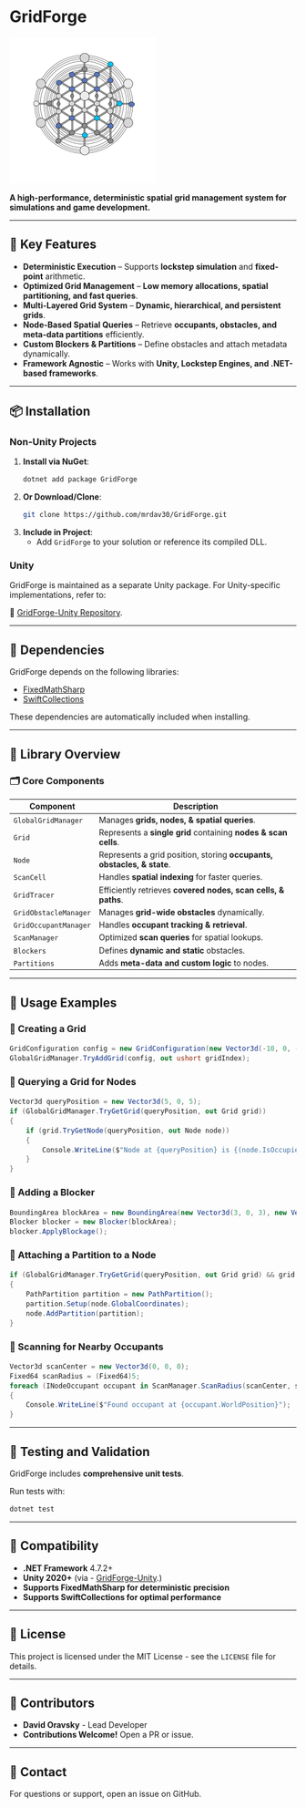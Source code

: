 # GridForge

![SwiftCollections Icon](https://raw.githubusercontent.com/mrdav30/GridForge/main/icon.png)

**A high-performance, deterministic spatial grid management system for simulations and game development.**  

---

## 🚀 Key Features

- **Deterministic Execution** – Supports **lockstep simulation** and **fixed-point** arithmetic.
- **Optimized Grid Management** – **Low memory allocations, spatial partitioning, and fast queries**.
- **Multi-Layered Grid System** – **Dynamic, hierarchical, and persistent  grids**.
- **Node-Based Spatial Queries** – Retrieve **occupants, obstacles, and meta-data partitions** efficiently.
- **Custom Blockers & Partitions** – Define obstacles and attach metadata dynamically.
- **Framework Agnostic** – Works with **Unity, Lockstep Engines, and .NET-based frameworks**.

---

## 📦 Installation

### Non-Unity Projects

1. **Install via NuGet**:
   ```bash
   dotnet add package GridForge
   ```
2. **Or Download/Clone**:
   ```bash
   git clone https://github.com/mrdav30/GridForge.git
   ```
3. **Include in Project**:
   - Add `GridForge` to your solution or reference its compiled DLL.

### Unity

GridForge is maintained as a separate Unity package. For Unity-specific implementations, refer to:

🔗 [GridForge-Unity Repository](https://github.com/mrdav30/GridForge-Unity).

---

## 🧩 Dependencies

GridForge depends on the following libraries:

- [FixedMathSharp](https://github.com/mrdav30/FixedMathSharp)
- [SwiftCollections](https://github.com/mrdav30/SwiftCollections)

These dependencies are automatically included when installing.

---

## 📖 Library Overview

### **🗂 Core Components**

| Component | Description |
|-----------|------------|
| `GlobalGridManager` | Manages **grids, nodes, & spatial queries**. |
| `Grid` | Represents a **single grid** containing **nodes & scan cells**. |
| `Node` | Represents a grid position, storing **occupants, obstacles, & state**. |
| `ScanCell` | Handles **spatial indexing** for faster queries. |
| `GridTracer` | Efficiently retrieves **covered nodes, scan cells, & paths**. |
| `GridObstacleManager` | Manages **grid-wide obstacles** dynamically. |
| `GridOccupantManager` | Handles **occupant tracking & retrieval**. |
| `ScanManager` | Optimized **scan queries** for spatial lookups. |
| `Blockers` | Defines **dynamic and static** obstacles. |
| `Partitions` | Adds **meta-data and custom logic** to nodes. |
---

## 📖 Usage Examples

### **🔹 Creating a Grid**
```csharp
GridConfiguration config = new GridConfiguration(new Vector3d(-10, 0, -10), new Vector3d(10, 0, 10));
GlobalGridManager.TryAddGrid(config, out ushort gridIndex);
```

### **🔹 Querying a Grid for Nodes**
```csharp
Vector3d queryPosition = new Vector3d(5, 0, 5);
if (GlobalGridManager.TryGetGrid(queryPosition, out Grid grid))
{
    if (grid.TryGetNode(queryPosition, out Node node))
    {
        Console.WriteLine($"Node at {queryPosition} is {(node.IsOccupied ? "occupied" : "empty")}");
    }
}
```

### **🔹 Adding a Blocker**
```csharp
BoundingArea blockArea = new BoundingArea(new Vector3d(3, 0, 3), new Vector3d(5, 0, 5));
Blocker blocker = new Blocker(blockArea);
blocker.ApplyBlockage();
```

### **🔹 Attaching a Partition to a Node**
```csharp
if (GlobalGridManager.TryGetGrid(queryPosition, out Grid grid) && grid.TryGetNode(queryPosition, out Node node))
{
    PathPartition partition = new PathPartition();
    partition.Setup(node.GlobalCoordinates);
    node.AddPartition(partition);
}
```

### **🔹 Scanning for Nearby Occupants**
```csharp
Vector3d scanCenter = new Vector3d(0, 0, 0);
Fixed64 scanRadius = (Fixed64)5;
foreach (INodeOccupant occupant in ScanManager.ScanRadius(scanCenter, scanRadius))
{
    Console.WriteLine($"Found occupant at {occupant.WorldPosition}");
}
```

---

## 🧪 Testing and Validation

GridForge includes **comprehensive unit tests**.

Run tests with:
```bash
dotnet test
```

---

## 🔄 Compatibility

- **.NET Framework** 4.7.2+
- **Unity 2020+** (via - [GridForge-Unity](https://github.com/mrdav30/GridForge-Unity).)
- **Supports FixedMathSharp for deterministic precision**
- **Supports SwiftCollections for optimal performance**

---

## 📄 License

This project is licensed under the MIT License - see the `LICENSE` file for details.

---

## 👥 Contributors

- **David Oravsky** - Lead Developer
- **Contributions Welcome!** Open a PR or issue.

---

## 📧 Contact

For questions or support, open an issue on GitHub.
